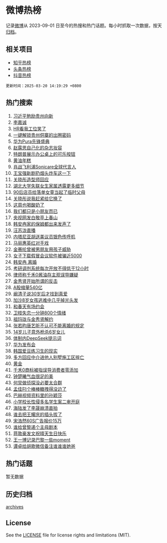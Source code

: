# 微博热榜

记录[微博](https://www.weibo.com)从 2023-09-01 日至今的热搜和热门话题。每小时抓取一次数据，按天[归档](archives)。

## 相关项目

- [知乎热榜](https://github.com/hotarchive/zhihu)
- [头条热榜](https://github.com/hotarchive/toutiao)
- [抖音热榜](https://github.com/hotarchive/douyin)


`更新时间：2025-03-20 14:19:29 +0800`

## 热门搜索

1. [习近平勉励贵州向新](https://m.weibo.cn/search?containerid=100103type%3D1%26t%3D10%26q%3D%23%E4%B9%A0%E8%BF%91%E5%B9%B3%E5%8B%89%E5%8A%B1%E8%B4%B5%E5%B7%9E%E5%90%91%E6%96%B0%23&stream_entry_id=51&isnewpage=1&extparam=seat%3D1%26q%3D%2523%25E4%25B9%25A0%25E8%25BF%2591%25E5%25B9%25B3%25E5%258B%2589%25E5%258A%25B1%25E8%25B4%25B5%25E5%25B7%259E%25E5%2590%2591%25E6%2596%25B0%2523%26cate%3D10103%26dgr%3D0%26pos%3D0%26filter_type%3Drealtimehot%26stream_entry_id%3D51%26c_type%3D51%26display_time%3D1742451567%26pre_seqid%3D17424515678699308664858)
1. [李嘉诚](https://m.weibo.cn/search?containerid=100103type%3D1%26t%3D10%26q%3D%E6%9D%8E%E5%98%89%E8%AF%9A&stream_entry_id=31&isnewpage=1&extparam=seat%3D1%26q%3D%25E6%259D%258E%25E5%2598%2589%25E8%25AF%259A%26dgr%3D0%26pos%3D0%26filter_type%3Drealtimehot%26flag%3D2%26c_type%3D31%26realpos%3D1%26cate%3D5001%26lcate%3D5001%26stream_entry_id%3D31%26band_rank%3D1%26display_time%3D1742451567%26pre_seqid%3D17424515678699308664858)
1. [HR看我工位笑了](https://m.weibo.cn/search?containerid=100103type%3D1%26t%3D10%26q%3DHR%E7%9C%8B%E6%88%91%E5%B7%A5%E4%BD%8D%E7%AC%91%E4%BA%86&stream_entry_id=31&isnewpage=1&extparam=seat%3D1%26q%3DHR%25E7%259C%258B%25E6%2588%2591%25E5%25B7%25A5%25E4%25BD%258D%25E7%25AC%2591%25E4%25BA%2586%26dgr%3D0%26pos%3D1%26filter_type%3Drealtimehot%26flag%3D1%26c_type%3D31%26realpos%3D2%26cate%3D5001%26lcate%3D5001%26stream_entry_id%3D31%26band_rank%3D2%26display_time%3D1742451567%26pre_seqid%3D17424515678699308664858)
1. [一键解锁贵州侗寨的出圈密码](https://m.weibo.cn/search?containerid=100103type%3D1%26t%3D10%26q%3D%23%E4%B8%80%E9%94%AE%E8%A7%A3%E9%94%81%E8%B4%B5%E5%B7%9E%E4%BE%97%E5%AF%A8%E7%9A%84%E5%87%BA%E5%9C%88%E5%AF%86%E7%A0%81%23&stream_entry_id=31&isnewpage=1&extparam=seat%3D1%26q%3D%2523%25E4%25B8%2580%25E9%2594%25AE%25E8%25A7%25A3%25E9%2594%2581%25E8%25B4%25B5%25E5%25B7%259E%25E4%25BE%2597%25E5%25AF%25A8%25E7%259A%2584%25E5%2587%25BA%25E5%259C%2588%25E5%25AF%2586%25E7%25A0%2581%2523%26dgr%3D0%26pos%3D2%26filter_type%3Drealtimehot%26flag%3D0%26c_type%3D31%26realpos%3D3%26cate%3D5001%26lcate%3D5001%26stream_entry_id%3D31%26band_rank%3D3%26display_time%3D1742451567%26pre_seqid%3D17424515678699308664858)
1. [华为Pura先锋盛典](https://m.weibo.cn/search?containerid=100103type%3D1%26t%3D10%26q%3D%23%E5%8D%8E%E4%B8%BAPura%E5%85%88%E9%94%8B%E7%9B%9B%E5%85%B8%23&stream_entry_id=31&isnewpage=1&extparam=seat%3D1%26topic_ad%3D1%26dgr%3D0%26is_ad_pos%3D1%26pos%3D3%26filter_type%3Drealtimehot%26c_type%3D31%26cate%3D5001%26q%3D%2523%25E5%258D%258E%25E4%25B8%25BAPura%25E5%2585%2588%25E9%2594%258B%25E7%259B%259B%25E5%2585%25B8%2523%26lcate%3D5001%26adid%3D279190%26stream_entry_id%3D31%26band_rank%3D4%26display_time%3D1742451567%26pre_seqid%3D17424515678699308664858)
1. [赵露思自己化的杂志妆容](https://m.weibo.cn/search?containerid=100103type%3D1%26t%3D10%26q%3D%23%E8%B5%B5%E9%9C%B2%E6%80%9D%E8%87%AA%E5%B7%B1%E5%8C%96%E7%9A%84%E6%9D%82%E5%BF%97%E5%A6%86%E5%AE%B9%23&stream_entry_id=31&isnewpage=1&extparam=seat%3D1%26q%3D%2523%25E8%25B5%25B5%25E9%259C%25B2%25E6%2580%259D%25E8%2587%25AA%25E5%25B7%25B1%25E5%258C%2596%25E7%259A%2584%25E6%259D%2582%25E5%25BF%2597%25E5%25A6%2586%25E5%25AE%25B9%2523%26dgr%3D0%26pos%3D4%26filter_type%3Drealtimehot%26flag%3D1%26c_type%3D31%26realpos%3D4%26cate%3D5001%26lcate%3D5001%26stream_entry_id%3D31%26band_rank%3D4%26display_time%3D1742451567%26pre_seqid%3D17424515678699308664858)
1. [特朗普展示办公桌上的可乐按钮](https://m.weibo.cn/search?containerid=100103type%3D1%26t%3D10%26q%3D%23%E7%89%B9%E6%9C%97%E6%99%AE%E5%B1%95%E7%A4%BA%E5%8A%9E%E5%85%AC%E6%A1%8C%E4%B8%8A%E7%9A%84%E5%8F%AF%E4%B9%90%E6%8C%89%E9%92%AE%23&stream_entry_id=31&isnewpage=1&extparam=seat%3D1%26q%3D%2523%25E7%2589%25B9%25E6%259C%2597%25E6%2599%25AE%25E5%25B1%2595%25E7%25A4%25BA%25E5%258A%259E%25E5%2585%25AC%25E6%25A1%258C%25E4%25B8%258A%25E7%259A%2584%25E5%258F%25AF%25E4%25B9%2590%25E6%258C%2589%25E9%2592%25AE%2523%26dgr%3D0%26pos%3D5%26filter_type%3Drealtimehot%26flag%3D1%26c_type%3D31%26realpos%3D5%26cate%3D5001%26lcate%3D5001%26stream_entry_id%3D31%26band_rank%3D5%26display_time%3D1742451567%26pre_seqid%3D17424515678699308664858)
1. [黄油年糕](https://m.weibo.cn/search?containerid=100103type%3D1%26t%3D10%26q%3D%E9%BB%84%E6%B2%B9%E5%B9%B4%E7%B3%95&stream_entry_id=31&isnewpage=1&extparam=seat%3D1%26q%3D%25E9%25BB%2584%25E6%25B2%25B9%25E5%25B9%25B4%25E7%25B3%2595%26dgr%3D0%26pos%3D6%26filter_type%3Drealtimehot%26flag%3D1%26c_type%3D31%26realpos%3D6%26cate%3D5001%26lcate%3D5001%26stream_entry_id%3D31%26band_rank%3D6%26display_time%3D1742451567%26pre_seqid%3D17424515678699308664858)
1. [肖战飞利浦Sonicare全球代言人](https://m.weibo.cn/search?containerid=100103type%3D1%26t%3D10%26q%3D%23%E8%82%96%E6%88%98%E9%A3%9E%E5%88%A9%E6%B5%A6Sonicare%E5%85%A8%E7%90%83%E4%BB%A3%E8%A8%80%E4%BA%BA%23&stream_entry_id=31&isnewpage=1&extparam=seat%3D1%26topic_ad%3D1%26dgr%3D0%26is_ad_pos%3D1%26pos%3D7%26filter_type%3Drealtimehot%26c_type%3D31%26cate%3D5001%26q%3D%2523%25E8%2582%2596%25E6%2588%2598%25E9%25A3%259E%25E5%2588%25A9%25E6%25B5%25A6Sonicare%25E5%2585%25A8%25E7%2590%2583%25E4%25BB%25A3%25E8%25A8%2580%25E4%25BA%25BA%2523%26lcate%3D5001%26adid%3D279477%26stream_entry_id%3D31%26band_rank%3D7%26display_time%3D1742451567%26pre_seqid%3D17424515678699308664858)
1. [王宝强新剧扔烟头炸车这一下](https://m.weibo.cn/search?containerid=100103type%3D1%26t%3D10%26q%3D%E7%8E%8B%E5%AE%9D%E5%BC%BA%E6%96%B0%E5%89%A7%E6%89%94%E7%83%9F%E5%A4%B4%E7%82%B8%E8%BD%A6%E8%BF%99%E4%B8%80%E4%B8%8B&stream_entry_id=31&isnewpage=1&extparam=seat%3D1%26q%3D%25E7%258E%258B%25E5%25AE%259D%25E5%25BC%25BA%25E6%2596%25B0%25E5%2589%25A7%25E6%2589%2594%25E7%2583%259F%25E5%25A4%25B4%25E7%2582%25B8%25E8%25BD%25A6%25E8%25BF%2599%25E4%25B8%2580%25E4%25B8%258B%26dgr%3D0%26pos%3D8%26filter_type%3Drealtimehot%26flag%3D2%26c_type%3D31%26realpos%3D7%26cate%3D5001%26lcate%3D5001%26stream_entry_id%3D31%26band_rank%3D7%26display_time%3D1742451567%26pre_seqid%3D17424515678699308664858)
1. [关晓彤造型师回应](https://m.weibo.cn/search?containerid=100103type%3D1%26t%3D10%26q%3D%23%E5%85%B3%E6%99%93%E5%BD%A4%E9%80%A0%E5%9E%8B%E5%B8%88%E5%9B%9E%E5%BA%94%23&stream_entry_id=31&isnewpage=1&extparam=seat%3D1%26q%3D%2523%25E5%2585%25B3%25E6%2599%2593%25E5%25BD%25A4%25E9%2580%25A0%25E5%259E%258B%25E5%25B8%2588%25E5%259B%259E%25E5%25BA%2594%2523%26dgr%3D0%26pos%3D9%26filter_type%3Drealtimehot%26flag%3D2%26c_type%3D31%26realpos%3D8%26cate%3D5001%26lcate%3D5001%26stream_entry_id%3D31%26band_rank%3D8%26display_time%3D1742451567%26pre_seqid%3D17424515678699308664858)
1. [湖北大学失联女生家属透露更多细节](https://m.weibo.cn/search?containerid=100103type%3D1%26t%3D10%26q%3D%23%E6%B9%96%E5%8C%97%E5%A4%A7%E5%AD%A6%E5%A4%B1%E8%81%94%E5%A5%B3%E7%94%9F%E5%AE%B6%E5%B1%9E%E9%80%8F%E9%9C%B2%E6%9B%B4%E5%A4%9A%E7%BB%86%E8%8A%82%23&stream_entry_id=31&isnewpage=1&extparam=seat%3D1%26q%3D%2523%25E6%25B9%2596%25E5%258C%2597%25E5%25A4%25A7%25E5%25AD%25A6%25E5%25A4%25B1%25E8%2581%2594%25E5%25A5%25B3%25E7%2594%259F%25E5%25AE%25B6%25E5%25B1%259E%25E9%2580%258F%25E9%259C%25B2%25E6%259B%25B4%25E5%25A4%259A%25E7%25BB%2586%25E8%258A%2582%2523%26dgr%3D0%26pos%3D10%26filter_type%3Drealtimehot%26flag%3D1%26c_type%3D31%26realpos%3D9%26cate%3D5001%26lcate%3D5001%26stream_entry_id%3D31%26band_rank%3D9%26display_time%3D1742451567%26pre_seqid%3D17424515678699308664858)
1. [90后店员给落单女童当起了临时父母](https://m.weibo.cn/search?containerid=100103type%3D1%26t%3D10%26q%3D%2390%E5%90%8E%E5%BA%97%E5%91%98%E7%BB%99%E8%90%BD%E5%8D%95%E5%A5%B3%E7%AB%A5%E5%BD%93%E8%B5%B7%E4%BA%86%E4%B8%B4%E6%97%B6%E7%88%B6%E6%AF%8D%23&stream_entry_id=31&isnewpage=1&extparam=seat%3D1%26q%3D%252390%25E5%2590%258E%25E5%25BA%2597%25E5%2591%2598%25E7%25BB%2599%25E8%2590%25BD%25E5%258D%2595%25E5%25A5%25B3%25E7%25AB%25A5%25E5%25BD%2593%25E8%25B5%25B7%25E4%25BA%2586%25E4%25B8%25B4%25E6%2597%25B6%25E7%2588%25B6%25E6%25AF%258D%2523%26dgr%3D0%26pos%3D11%26filter_type%3Drealtimehot%26flag%3D1%26c_type%3D31%26realpos%3D10%26cate%3D5001%26lcate%3D5001%26stream_entry_id%3D31%26band_rank%3D10%26display_time%3D1742451567%26pre_seqid%3D17424515678699308664858)
1. [关晓彤说我赶紧给它换了](https://m.weibo.cn/search?containerid=100103type%3D1%26t%3D10%26q%3D%23%E5%85%B3%E6%99%93%E5%BD%A4%E8%AF%B4%E6%88%91%E8%B5%B6%E7%B4%A7%E7%BB%99%E5%AE%83%E6%8D%A2%E4%BA%86%23&stream_entry_id=31&isnewpage=1&extparam=seat%3D1%26q%3D%2523%25E5%2585%25B3%25E6%2599%2593%25E5%25BD%25A4%25E8%25AF%25B4%25E6%2588%2591%25E8%25B5%25B6%25E7%25B4%25A7%25E7%25BB%2599%25E5%25AE%2583%25E6%258D%25A2%25E4%25BA%2586%2523%26dgr%3D0%26pos%3D12%26filter_type%3Drealtimehot%26flag%3D0%26c_type%3D31%26realpos%3D11%26cate%3D5001%26lcate%3D5001%26stream_entry_id%3D31%26band_rank%3D11%26display_time%3D1742451567%26pre_seqid%3D17424515678699308664858)
1. [这周也喝酸奶了](https://m.weibo.cn/search?containerid=100103type%3D1%26t%3D10%26q%3D%23%E8%BF%99%E5%91%A8%E4%B9%9F%E5%96%9D%E9%85%B8%E5%A5%B6%E4%BA%86%23&stream_entry_id=31&isnewpage=1&extparam=seat%3D1%26q%3D%2523%25E8%25BF%2599%25E5%2591%25A8%25E4%25B9%259F%25E5%2596%259D%25E9%2585%25B8%25E5%25A5%25B6%25E4%25BA%2586%2523%26dgr%3D0%26pos%3D13%26filter_type%3Drealtimehot%26flag%3D1%26c_type%3D31%26realpos%3D12%26cate%3D5001%26lcate%3D5001%26adid%3D279698%26stream_entry_id%3D31%26band_rank%3D12%26display_time%3D1742451567%26pre_seqid%3D17424515678699308664858)
1. [我们都只是小朋友而已](https://m.weibo.cn/search?containerid=100103type%3D1%26t%3D10%26q%3D%23%E6%88%91%E4%BB%AC%E9%83%BD%E5%8F%AA%E6%98%AF%E5%B0%8F%E6%9C%8B%E5%8F%8B%E8%80%8C%E5%B7%B2%23&stream_entry_id=31&isnewpage=1&extparam=seat%3D1%26q%3D%2523%25E6%2588%2591%25E4%25BB%25AC%25E9%2583%25BD%25E5%258F%25AA%25E6%2598%25AF%25E5%25B0%258F%25E6%259C%258B%25E5%258F%258B%25E8%2580%258C%25E5%25B7%25B2%2523%26dgr%3D0%26pos%3D14%26filter_type%3Drealtimehot%26flag%3D1%26c_type%3D31%26realpos%3D13%26cate%3D5001%26lcate%3D5001%26adid%3D279389%26stream_entry_id%3D31%26band_rank%3D13%26display_time%3D1742451567%26pre_seqid%3D17424515678699308664858)
1. [央视网发白敬亭上春山](https://m.weibo.cn/search?containerid=100103type%3D1%26t%3D10%26q%3D%23%E5%A4%AE%E8%A7%86%E7%BD%91%E5%8F%91%E7%99%BD%E6%95%AC%E4%BA%AD%E4%B8%8A%E6%98%A5%E5%B1%B1%23&stream_entry_id=31&isnewpage=1&extparam=seat%3D1%26q%3D%2523%25E5%25A4%25AE%25E8%25A7%2586%25E7%25BD%2591%25E5%258F%2591%25E7%2599%25BD%25E6%2595%25AC%25E4%25BA%25AD%25E4%25B8%258A%25E6%2598%25A5%25E5%25B1%25B1%2523%26dgr%3D0%26pos%3D15%26filter_type%3Drealtimehot%26flag%3D1%26c_type%3D31%26realpos%3D14%26cate%3D5001%26lcate%3D5001%26stream_entry_id%3D31%26band_rank%3D14%26display_time%3D1742451567%26pre_seqid%3D17424515678699308664858)
1. [韩安冉家的保姆都出来发声了](https://m.weibo.cn/search?containerid=100103type%3D1%26t%3D10%26q%3D%23%E9%9F%A9%E5%AE%89%E5%86%89%E5%AE%B6%E7%9A%84%E4%BF%9D%E5%A7%86%E9%83%BD%E5%87%BA%E6%9D%A5%E5%8F%91%E5%A3%B0%E4%BA%86%23&stream_entry_id=31&isnewpage=1&extparam=seat%3D1%26q%3D%2523%25E9%259F%25A9%25E5%25AE%2589%25E5%2586%2589%25E5%25AE%25B6%25E7%259A%2584%25E4%25BF%259D%25E5%25A7%2586%25E9%2583%25BD%25E5%2587%25BA%25E6%259D%25A5%25E5%258F%2591%25E5%25A3%25B0%25E4%25BA%2586%2523%26dgr%3D0%26pos%3D16%26filter_type%3Drealtimehot%26flag%3D2%26c_type%3D31%26realpos%3D15%26cate%3D5001%26lcate%3D5001%26stream_entry_id%3D31%26band_rank%3D15%26display_time%3D1742451567%26pre_seqid%3D17424515678699308664858)
1. [汪苏泷直播](https://m.weibo.cn/search?containerid=100103type%3D1%26t%3D10%26q%3D%E6%B1%AA%E8%8B%8F%E6%B3%B7%E7%9B%B4%E6%92%AD&stream_entry_id=31&isnewpage=1&extparam=seat%3D1%26q%3D%25E6%25B1%25AA%25E8%258B%258F%25E6%25B3%25B7%25E7%259B%25B4%25E6%2592%25AD%26dgr%3D0%26pos%3D17%26filter_type%3Drealtimehot%26flag%3D1%26c_type%3D31%26realpos%3D16%26cate%3D5001%26lcate%3D5001%26stream_entry_id%3D31%26band_rank%3D16%26display_time%3D1742451567%26pre_seqid%3D17424515678699308664858)
1. [内塔尼亚胡送美议员银色传呼机](https://m.weibo.cn/search?containerid=100103type%3D1%26t%3D10%26q%3D%23%E5%86%85%E5%A1%94%E5%B0%BC%E4%BA%9A%E8%83%A1%E9%80%81%E7%BE%8E%E8%AE%AE%E5%91%98%E9%93%B6%E8%89%B2%E4%BC%A0%E5%91%BC%E6%9C%BA%23&stream_entry_id=31&isnewpage=1&extparam=seat%3D1%26q%3D%2523%25E5%2586%2585%25E5%25A1%2594%25E5%25B0%25BC%25E4%25BA%259A%25E8%2583%25A1%25E9%2580%2581%25E7%25BE%258E%25E8%25AE%25AE%25E5%2591%2598%25E9%2593%25B6%25E8%2589%25B2%25E4%25BC%25A0%25E5%2591%25BC%25E6%259C%25BA%2523%26dgr%3D0%26pos%3D18%26filter_type%3Drealtimehot%26flag%3D1%26c_type%3D31%26realpos%3D17%26cate%3D5001%26lcate%3D5001%26stream_entry_id%3D31%26band_rank%3D17%26display_time%3D1742451567%26pre_seqid%3D17424515678699308664858)
1. [马丽惠英红对手戏](https://m.weibo.cn/search?containerid=100103type%3D1%26t%3D10%26q%3D%23%E9%A9%AC%E4%B8%BD%E6%83%A0%E8%8B%B1%E7%BA%A2%E5%AF%B9%E6%89%8B%E6%88%8F%23&stream_entry_id=31&isnewpage=1&extparam=seat%3D1%26q%3D%2523%25E9%25A9%25AC%25E4%25B8%25BD%25E6%2583%25A0%25E8%258B%25B1%25E7%25BA%25A2%25E5%25AF%25B9%25E6%2589%258B%25E6%2588%258F%2523%26dgr%3D0%26pos%3D19%26filter_type%3Drealtimehot%26flag%3D1%26c_type%3D31%26realpos%3D18%26cate%3D5001%26lcate%3D5001%26stream_entry_id%3D31%26band_rank%3D18%26display_time%3D1742451567%26pre_seqid%3D17424515678699308664858)
1. [金赛纶曾被男朋友用孩子威胁](https://m.weibo.cn/search?containerid=100103type%3D1%26t%3D10%26q%3D%23%E9%87%91%E8%B5%9B%E7%BA%B6%E6%9B%BE%E8%A2%AB%E7%94%B7%E6%9C%8B%E5%8F%8B%E7%94%A8%E5%AD%A9%E5%AD%90%E5%A8%81%E8%83%81%23&stream_entry_id=31&isnewpage=1&extparam=seat%3D1%26q%3D%2523%25E9%2587%2591%25E8%25B5%259B%25E7%25BA%25B6%25E6%259B%25BE%25E8%25A2%25AB%25E7%2594%25B7%25E6%259C%258B%25E5%258F%258B%25E7%2594%25A8%25E5%25AD%25A9%25E5%25AD%2590%25E5%25A8%2581%25E8%2583%2581%2523%26dgr%3D0%26pos%3D20%26filter_type%3Drealtimehot%26flag%3D2%26c_type%3D31%26realpos%3D19%26cate%3D5001%26lcate%3D5001%26stream_entry_id%3D31%26band_rank%3D19%26display_time%3D1742451567%26pre_seqid%3D17424515678699308664858)
1. [女子下载假冒会议软件被骗近5000](https://m.weibo.cn/search?containerid=100103type%3D1%26t%3D10%26q%3D%23%E5%A5%B3%E5%AD%90%E4%B8%8B%E8%BD%BD%E5%81%87%E5%86%92%E4%BC%9A%E8%AE%AE%E8%BD%AF%E4%BB%B6%E8%A2%AB%E9%AA%97%E8%BF%915000%23&stream_entry_id=31&isnewpage=1&extparam=seat%3D1%26q%3D%2523%25E5%25A5%25B3%25E5%25AD%2590%25E4%25B8%258B%25E8%25BD%25BD%25E5%2581%2587%25E5%2586%2592%25E4%25BC%259A%25E8%25AE%25AE%25E8%25BD%25AF%25E4%25BB%25B6%25E8%25A2%25AB%25E9%25AA%2597%25E8%25BF%25915000%2523%26dgr%3D0%26pos%3D21%26filter_type%3Drealtimehot%26flag%3D1%26c_type%3D31%26realpos%3D20%26cate%3D5001%26lcate%3D5001%26stream_entry_id%3D31%26band_rank%3D20%26display_time%3D1742451567%26pre_seqid%3D17424515678699308664858)
1. [韩安冉 离婚](https://m.weibo.cn/search?containerid=100103type%3D1%26t%3D10%26q%3D%E9%9F%A9%E5%AE%89%E5%86%89+%E7%A6%BB%E5%A9%9A&stream_entry_id=31&isnewpage=1&extparam=seat%3D1%26q%3D%25E9%259F%25A9%25E5%25AE%2589%25E5%2586%2589%2520%25E7%25A6%25BB%25E5%25A9%259A%26dgr%3D0%26pos%3D22%26filter_type%3Drealtimehot%26flag%3D0%26c_type%3D31%26realpos%3D21%26cate%3D5001%26lcate%3D5001%26stream_entry_id%3D31%26band_rank%3D21%26display_time%3D1742451567%26pre_seqid%3D17424515678699308664858)
1. [考研调剂系统每次开放不得低于12小时](https://m.weibo.cn/search?containerid=100103type%3D1%26t%3D10%26q%3D%23%E8%80%83%E7%A0%94%E8%B0%83%E5%89%82%E7%B3%BB%E7%BB%9F%E6%AF%8F%E6%AC%A1%E5%BC%80%E6%94%BE%E4%B8%8D%E5%BE%97%E4%BD%8E%E4%BA%8E12%E5%B0%8F%E6%97%B6%23&stream_entry_id=31&isnewpage=1&extparam=seat%3D1%26q%3D%2523%25E8%2580%2583%25E7%25A0%2594%25E8%25B0%2583%25E5%2589%2582%25E7%25B3%25BB%25E7%25BB%259F%25E6%25AF%258F%25E6%25AC%25A1%25E5%25BC%2580%25E6%2594%25BE%25E4%25B8%258D%25E5%25BE%2597%25E4%25BD%258E%25E4%25BA%258E12%25E5%25B0%258F%25E6%2597%25B6%2523%26dgr%3D0%26pos%3D23%26filter_type%3Drealtimehot%26flag%3D1%26c_type%3D31%26realpos%3D22%26cate%3D5001%26lcate%3D5001%26stream_entry_id%3D31%26band_rank%3D22%26display_time%3D1742451567%26pre_seqid%3D17424515678699308664858)
1. [律师称千禾0酱油存主观误导嫌疑](https://m.weibo.cn/search?containerid=100103type%3D1%26t%3D10%26q%3D%23%E5%BE%8B%E5%B8%88%E7%A7%B0%E5%8D%83%E7%A6%BE0%E9%85%B1%E6%B2%B9%E5%AD%98%E4%B8%BB%E8%A7%82%E8%AF%AF%E5%AF%BC%E5%AB%8C%E7%96%91%23&stream_entry_id=31&isnewpage=1&extparam=seat%3D1%26q%3D%2523%25E5%25BE%258B%25E5%25B8%2588%25E7%25A7%25B0%25E5%258D%2583%25E7%25A6%25BE0%25E9%2585%25B1%25E6%25B2%25B9%25E5%25AD%2598%25E4%25B8%25BB%25E8%25A7%2582%25E8%25AF%25AF%25E5%25AF%25BC%25E5%25AB%258C%25E7%2596%2591%2523%26dgr%3D0%26pos%3D24%26filter_type%3Drealtimehot%26flag%3D0%26c_type%3D31%26realpos%3D23%26cate%3D5001%26lcate%3D5001%26stream_entry_id%3D31%26band_rank%3D23%26display_time%3D1742451567%26pre_seqid%3D17424515678699308664858)
1. [金秀贤开始所谓的反击](https://m.weibo.cn/search?containerid=100103type%3D1%26t%3D10%26q%3D%23%E9%87%91%E7%A7%80%E8%B4%A4%E5%BC%80%E5%A7%8B%E6%89%80%E8%B0%93%E7%9A%84%E5%8F%8D%E5%87%BB%23&stream_entry_id=31&isnewpage=1&extparam=seat%3D1%26q%3D%2523%25E9%2587%2591%25E7%25A7%2580%25E8%25B4%25A4%25E5%25BC%2580%25E5%25A7%258B%25E6%2589%2580%25E8%25B0%2593%25E7%259A%2584%25E5%258F%258D%25E5%2587%25BB%2523%26dgr%3D0%26pos%3D25%26filter_type%3Drealtimehot%26flag%3D1%26c_type%3D31%26realpos%3D24%26cate%3D5001%26lcate%3D5001%26stream_entry_id%3D31%26band_rank%3D24%26display_time%3D1742451567%26pre_seqid%3D17424515678699308664858)
1. [A股缩量540亿](https://m.weibo.cn/search?containerid=100103type%3D1%26t%3D10%26q%3D%23A%E8%82%A1%E7%BC%A9%E9%87%8F540%E4%BA%BF%23&stream_entry_id=31&isnewpage=1&extparam=seat%3D1%26q%3D%2523A%25E8%2582%25A1%25E7%25BC%25A9%25E9%2587%258F540%25E4%25BA%25BF%2523%26dgr%3D0%26pos%3D26%26filter_type%3Drealtimehot%26flag%3D1%26c_type%3D31%26realpos%3D25%26cate%3D5001%26lcate%3D5001%26stream_entry_id%3D31%26band_rank%3D25%26display_time%3D1742451567%26pre_seqid%3D17424515678699308664858)
1. [阚清子说30岁后才找到真爱](https://m.weibo.cn/search?containerid=100103type%3D1%26t%3D10%26q%3D%23%E9%98%9A%E6%B8%85%E5%AD%90%E8%AF%B430%E5%B2%81%E5%90%8E%E6%89%8D%E6%89%BE%E5%88%B0%E7%9C%9F%E7%88%B1%23&stream_entry_id=31&isnewpage=1&extparam=seat%3D1%26q%3D%2523%25E9%2598%259A%25E6%25B8%2585%25E5%25AD%2590%25E8%25AF%25B430%25E5%25B2%2581%25E5%2590%258E%25E6%2589%258D%25E6%2589%25BE%25E5%2588%25B0%25E7%259C%259F%25E7%2588%25B1%2523%26dgr%3D0%26pos%3D27%26filter_type%3Drealtimehot%26flag%3D0%26c_type%3D31%26realpos%3D26%26cate%3D5001%26lcate%3D5001%26stream_entry_id%3D31%26band_rank%3D26%26display_time%3D1742451567%26pre_seqid%3D17424515678699308664858)
1. [加沙8岁女孩逃难中几乎掉光头发](https://m.weibo.cn/search?containerid=100103type%3D1%26t%3D10%26q%3D%23%E5%8A%A0%E6%B2%998%E5%B2%81%E5%A5%B3%E5%AD%A9%E9%80%83%E9%9A%BE%E4%B8%AD%E5%87%A0%E4%B9%8E%E6%8E%89%E5%85%89%E5%A4%B4%E5%8F%91%23&stream_entry_id=31&isnewpage=1&extparam=seat%3D1%26q%3D%2523%25E5%258A%25A0%25E6%25B2%25998%25E5%25B2%2581%25E5%25A5%25B3%25E5%25AD%25A9%25E9%2580%2583%25E9%259A%25BE%25E4%25B8%25AD%25E5%2587%25A0%25E4%25B9%258E%25E6%258E%2589%25E5%2585%2589%25E5%25A4%25B4%25E5%258F%2591%2523%26dgr%3D0%26pos%3D28%26filter_type%3Drealtimehot%26flag%3D0%26c_type%3D31%26realpos%3D27%26cate%3D5001%26lcate%3D5001%26stream_entry_id%3D31%26band_rank%3D27%26display_time%3D1742451567%26pre_seqid%3D17424515678699308664858)
1. [和春天有场约会](https://m.weibo.cn/search?containerid=100103type%3D1%26t%3D10%26q%3D%23%E5%92%8C%E6%98%A5%E5%A4%A9%E6%9C%89%E5%9C%BA%E7%BA%A6%E4%BC%9A%23&stream_entry_id=31&isnewpage=1&extparam=seat%3D1%26q%3D%2523%25E5%2592%258C%25E6%2598%25A5%25E5%25A4%25A9%25E6%259C%2589%25E5%259C%25BA%25E7%25BA%25A6%25E4%25BC%259A%2523%26dgr%3D0%26pos%3D29%26filter_type%3Drealtimehot%26flag%3D1%26c_type%3D31%26realpos%3D28%26cate%3D5001%26lcate%3D5001%26adid%3D279670%26stream_entry_id%3D31%26band_rank%3D28%26display_time%3D1742451567%26pre_seqid%3D17424515678699308664858)
1. [卫枝失恋一分钟800个情绪](https://m.weibo.cn/search?containerid=100103type%3D1%26t%3D10%26q%3D%E5%8D%AB%E6%9E%9D%E5%A4%B1%E6%81%8B%E4%B8%80%E5%88%86%E9%92%9F800%E4%B8%AA%E6%83%85%E7%BB%AA&stream_entry_id=31&isnewpage=1&extparam=seat%3D1%26q%3D%25E5%258D%25AB%25E6%259E%259D%25E5%25A4%25B1%25E6%2581%258B%25E4%25B8%2580%25E5%2588%2586%25E9%2592%259F800%25E4%25B8%25AA%25E6%2583%2585%25E7%25BB%25AA%26dgr%3D0%26pos%3D30%26filter_type%3Drealtimehot%26flag%3D1%26c_type%3D31%26realpos%3D29%26cate%3D5001%26lcate%3D5001%26stream_entry_id%3D31%26band_rank%3D29%26display_time%3D1742451567%26pre_seqid%3D17424515678699308664858)
1. [祖玛珑与金秀贤解约](https://m.weibo.cn/search?containerid=100103type%3D1%26t%3D10%26q%3D%23%E7%A5%96%E7%8E%9B%E7%8F%91%E4%B8%8E%E9%87%91%E7%A7%80%E8%B4%A4%E8%A7%A3%E7%BA%A6%23&stream_entry_id=31&isnewpage=1&extparam=seat%3D1%26q%3D%2523%25E7%25A5%2596%25E7%258E%259B%25E7%258F%2591%25E4%25B8%258E%25E9%2587%2591%25E7%25A7%2580%25E8%25B4%25A4%25E8%25A7%25A3%25E7%25BA%25A6%2523%26dgr%3D0%26pos%3D31%26filter_type%3Drealtimehot%26flag%3D0%26c_type%3D31%26realpos%3D30%26cate%3D5001%26lcate%3D5001%26stream_entry_id%3D31%26band_rank%3D30%26display_time%3D1742451567%26pre_seqid%3D17424515678699308664858)
1. [张若昀唐艺昕不认可不能离婚的规定](https://m.weibo.cn/search?containerid=100103type%3D1%26t%3D10%26q%3D%23%E5%BC%A0%E8%8B%A5%E6%98%80%E5%94%90%E8%89%BA%E6%98%95%E4%B8%8D%E8%AE%A4%E5%8F%AF%E4%B8%8D%E8%83%BD%E7%A6%BB%E5%A9%9A%E7%9A%84%E8%A7%84%E5%AE%9A%23&stream_entry_id=31&isnewpage=1&extparam=seat%3D1%26q%3D%2523%25E5%25BC%25A0%25E8%258B%25A5%25E6%2598%2580%25E5%2594%2590%25E8%2589%25BA%25E6%2598%2595%25E4%25B8%258D%25E8%25AE%25A4%25E5%258F%25AF%25E4%25B8%258D%25E8%2583%25BD%25E7%25A6%25BB%25E5%25A9%259A%25E7%259A%2584%25E8%25A7%2584%25E5%25AE%259A%2523%26dgr%3D0%26pos%3D32%26filter_type%3Drealtimehot%26flag%3D0%26c_type%3D31%26realpos%3D31%26cate%3D5001%26lcate%3D5001%26stream_entry_id%3D31%26band_rank%3D31%26display_time%3D1742451567%26pre_seqid%3D17424515678699308664858)
1. [14岁儿子意外枪杀6岁女儿](https://m.weibo.cn/search?containerid=100103type%3D1%26t%3D10%26q%3D%2314%E5%B2%81%E5%84%BF%E5%AD%90%E6%84%8F%E5%A4%96%E6%9E%AA%E6%9D%806%E5%B2%81%E5%A5%B3%E5%84%BF%23&stream_entry_id=31&isnewpage=1&extparam=seat%3D1%26q%3D%252314%25E5%25B2%2581%25E5%2584%25BF%25E5%25AD%2590%25E6%2584%258F%25E5%25A4%2596%25E6%259E%25AA%25E6%259D%25806%25E5%25B2%2581%25E5%25A5%25B3%25E5%2584%25BF%2523%26dgr%3D0%26pos%3D33%26filter_type%3Drealtimehot%26flag%3D0%26c_type%3D31%26realpos%3D32%26cate%3D5001%26lcate%3D5001%26stream_entry_id%3D31%26band_rank%3D32%26display_time%3D1742451567%26pre_seqid%3D17424515678699308664858)
1. [体制内DeepSeek提示词](https://m.weibo.cn/search?containerid=100103type%3D1%26t%3D10%26q%3D%E4%BD%93%E5%88%B6%E5%86%85DeepSeek%E6%8F%90%E7%A4%BA%E8%AF%8D&stream_entry_id=31&isnewpage=1&extparam=seat%3D1%26q%3D%25E4%25BD%2593%25E5%2588%25B6%25E5%2586%2585DeepSeek%25E6%258F%2590%25E7%25A4%25BA%25E8%25AF%258D%26dgr%3D0%26pos%3D34%26filter_type%3Drealtimehot%26flag%3D1%26c_type%3D31%26realpos%3D33%26cate%3D5001%26lcate%3D5001%26stream_entry_id%3D31%26band_rank%3D33%26display_time%3D1742451567%26pre_seqid%3D17424515678699308664858)
1. [华为发布会](https://m.weibo.cn/search?containerid=100103type%3D1%26t%3D10%26q%3D%23%E5%8D%8E%E4%B8%BA%E5%8F%91%E5%B8%83%E4%BC%9A%23&stream_entry_id=31&isnewpage=1&extparam=seat%3D1%26q%3D%2523%25E5%258D%258E%25E4%25B8%25BA%25E5%258F%2591%25E5%25B8%2583%25E4%25BC%259A%2523%26dgr%3D0%26pos%3D35%26filter_type%3Drealtimehot%26flag%3D1%26c_type%3D31%26realpos%3D34%26cate%3D5001%26lcate%3D5001%26stream_entry_id%3D31%26band_rank%3D34%26display_time%3D1742451567%26pre_seqid%3D17424515678699308664858)
1. [韩国爱豆练习生的现实](https://m.weibo.cn/search?containerid=100103type%3D1%26t%3D10%26q%3D%E9%9F%A9%E5%9B%BD%E7%88%B1%E8%B1%86%E7%BB%83%E4%B9%A0%E7%94%9F%E7%9A%84%E7%8E%B0%E5%AE%9E&stream_entry_id=31&isnewpage=1&extparam=seat%3D1%26q%3D%25E9%259F%25A9%25E5%259B%25BD%25E7%2588%25B1%25E8%25B1%2586%25E7%25BB%2583%25E4%25B9%25A0%25E7%2594%259F%25E7%259A%2584%25E7%258E%25B0%25E5%25AE%259E%26dgr%3D0%26pos%3D36%26filter_type%3Drealtimehot%26flag%3D1%26c_type%3D31%26realpos%3D35%26cate%3D5001%26lcate%3D5001%26stream_entry_id%3D31%26band_rank%3D35%26display_time%3D1742451567%26pre_seqid%3D17424515678699308664858)
1. [多方回应中介进他人别墅施工区摔亡](https://m.weibo.cn/search?containerid=100103type%3D1%26t%3D10%26q%3D%23%E5%A4%9A%E6%96%B9%E5%9B%9E%E5%BA%94%E4%B8%AD%E4%BB%8B%E8%BF%9B%E4%BB%96%E4%BA%BA%E5%88%AB%E5%A2%85%E6%96%BD%E5%B7%A5%E5%8C%BA%E6%91%94%E4%BA%A1%23&stream_entry_id=31&isnewpage=1&extparam=seat%3D1%26q%3D%2523%25E5%25A4%259A%25E6%2596%25B9%25E5%259B%259E%25E5%25BA%2594%25E4%25B8%25AD%25E4%25BB%258B%25E8%25BF%259B%25E4%25BB%2596%25E4%25BA%25BA%25E5%2588%25AB%25E5%25A2%2585%25E6%2596%25BD%25E5%25B7%25A5%25E5%258C%25BA%25E6%2591%2594%25E4%25BA%25A1%2523%26dgr%3D0%26pos%3D37%26filter_type%3Drealtimehot%26flag%3D1%26c_type%3D31%26realpos%3D36%26cate%3D5001%26lcate%3D5001%26stream_entry_id%3D31%26band_rank%3D36%26display_time%3D1742451567%26pre_seqid%3D17424515678699308664858)
1. [黄金](https://m.weibo.cn/search?containerid=100103type%3D1%26t%3D10%26q%3D%E9%BB%84%E9%87%91&stream_entry_id=31&isnewpage=1&extparam=seat%3D1%26q%3D%25E9%25BB%2584%25E9%2587%2591%26dgr%3D0%26pos%3D38%26filter_type%3Drealtimehot%26flag%3D0%26c_type%3D31%26realpos%3D37%26cate%3D5001%26lcate%3D5001%26stream_entry_id%3D31%26band_rank%3D37%26display_time%3D1742451567%26pre_seqid%3D17424515678699308664858)
1. [千禾0商标被指误导消费者零添加](https://m.weibo.cn/search?containerid=100103type%3D1%26t%3D10%26q%3D%23%E5%8D%83%E7%A6%BE0%E5%95%86%E6%A0%87%E8%A2%AB%E6%8C%87%E8%AF%AF%E5%AF%BC%E6%B6%88%E8%B4%B9%E8%80%85%E9%9B%B6%E6%B7%BB%E5%8A%A0%23&stream_entry_id=31&isnewpage=1&extparam=seat%3D1%26q%3D%2523%25E5%258D%2583%25E7%25A6%25BE0%25E5%2595%2586%25E6%25A0%2587%25E8%25A2%25AB%25E6%258C%2587%25E8%25AF%25AF%25E5%25AF%25BC%25E6%25B6%2588%25E8%25B4%25B9%25E8%2580%2585%25E9%259B%25B6%25E6%25B7%25BB%25E5%258A%25A0%2523%26dgr%3D0%26pos%3D39%26filter_type%3Drealtimehot%26flag%3D0%26c_type%3D31%26realpos%3D38%26cate%3D5001%26lcate%3D5001%26stream_entry_id%3D31%26band_rank%3D38%26display_time%3D1742451567%26pre_seqid%3D17424515678699308664858)
1. [钟楚曦气血很足的美](https://m.weibo.cn/search?containerid=100103type%3D1%26t%3D10%26q%3D%E9%92%9F%E6%A5%9A%E6%9B%A6%E6%B0%94%E8%A1%80%E5%BE%88%E8%B6%B3%E7%9A%84%E7%BE%8E&stream_entry_id=31&isnewpage=1&extparam=seat%3D1%26q%3D%25E9%2592%259F%25E6%25A5%259A%25E6%259B%25A6%25E6%25B0%2594%25E8%25A1%2580%25E5%25BE%2588%25E8%25B6%25B3%25E7%259A%2584%25E7%25BE%258E%26dgr%3D0%26pos%3D40%26filter_type%3Drealtimehot%26flag%3D1%26c_type%3D31%26realpos%3D39%26cate%3D5001%26lcate%3D5001%26stream_entry_id%3D31%26band_rank%3D39%26display_time%3D1742451567%26pre_seqid%3D17424515678699308664858)
1. [何炅做侦探没必要太合群](https://m.weibo.cn/search?containerid=100103type%3D1%26t%3D10%26q%3D%E4%BD%95%E7%82%85%E5%81%9A%E4%BE%A6%E6%8E%A2%E6%B2%A1%E5%BF%85%E8%A6%81%E5%A4%AA%E5%90%88%E7%BE%A4&stream_entry_id=31&isnewpage=1&extparam=seat%3D1%26q%3D%25E4%25BD%2595%25E7%2582%2585%25E5%2581%259A%25E4%25BE%25A6%25E6%258E%25A2%25E6%25B2%25A1%25E5%25BF%2585%25E8%25A6%2581%25E5%25A4%25AA%25E5%2590%2588%25E7%25BE%25A4%26dgr%3D0%26pos%3D41%26filter_type%3Drealtimehot%26flag%3D1%26c_type%3D31%26realpos%3D40%26cate%3D5001%26lcate%3D5001%26stream_entry_id%3D31%26band_rank%3D40%26display_time%3D1742451567%26pre_seqid%3D17424515678699308664858)
1. [孟佳叼个棒棒糖拽得没边了](https://m.weibo.cn/search?containerid=100103type%3D1%26t%3D10%26q%3D%E5%AD%9F%E4%BD%B3%E5%8F%BC%E4%B8%AA%E6%A3%92%E6%A3%92%E7%B3%96%E6%8B%BD%E5%BE%97%E6%B2%A1%E8%BE%B9%E4%BA%86&stream_entry_id=31&isnewpage=1&extparam=seat%3D1%26q%3D%25E5%25AD%259F%25E4%25BD%25B3%25E5%258F%25BC%25E4%25B8%25AA%25E6%25A3%2592%25E6%25A3%2592%25E7%25B3%2596%25E6%258B%25BD%25E5%25BE%2597%25E6%25B2%25A1%25E8%25BE%25B9%25E4%25BA%2586%26dgr%3D0%26pos%3D42%26filter_type%3Drealtimehot%26flag%3D1%26c_type%3D31%26realpos%3D41%26cate%3D5001%26lcate%3D5001%26stream_entry_id%3D31%26band_rank%3D41%26display_time%3D1742451567%26pre_seqid%3D17424515678699308664858)
1. [巴赫视频资料里的孙颖莎](https://m.weibo.cn/search?containerid=100103type%3D1%26t%3D10%26q%3D%E5%B7%B4%E8%B5%AB%E8%A7%86%E9%A2%91%E8%B5%84%E6%96%99%E9%87%8C%E7%9A%84%E5%AD%99%E9%A2%96%E8%8E%8E&stream_entry_id=31&isnewpage=1&extparam=seat%3D1%26q%3D%25E5%25B7%25B4%25E8%25B5%25AB%25E8%25A7%2586%25E9%25A2%2591%25E8%25B5%2584%25E6%2596%2599%25E9%2587%258C%25E7%259A%2584%25E5%25AD%2599%25E9%25A2%2596%25E8%258E%258E%26dgr%3D0%26pos%3D43%26filter_type%3Drealtimehot%26flag%3D1%26c_type%3D31%26realpos%3D42%26cate%3D5001%26lcate%3D5001%26stream_entry_id%3D31%26band_rank%3D42%26display_time%3D1742451567%26pre_seqid%3D17424515678699308664858)
1. [小学校长性侵多名学生案二审开庭](https://m.weibo.cn/search?containerid=100103type%3D1%26t%3D10%26q%3D%23%E5%B0%8F%E5%AD%A6%E6%A0%A1%E9%95%BF%E6%80%A7%E4%BE%B5%E5%A4%9A%E5%90%8D%E5%AD%A6%E7%94%9F%E6%A1%88%E4%BA%8C%E5%AE%A1%E5%BC%80%E5%BA%AD%23&stream_entry_id=31&isnewpage=1&extparam=seat%3D1%26q%3D%2523%25E5%25B0%258F%25E5%25AD%25A6%25E6%25A0%25A1%25E9%2595%25BF%25E6%2580%25A7%25E4%25BE%25B5%25E5%25A4%259A%25E5%2590%258D%25E5%25AD%25A6%25E7%2594%259F%25E6%25A1%2588%25E4%25BA%258C%25E5%25AE%25A1%25E5%25BC%2580%25E5%25BA%25AD%2523%26dgr%3D0%26pos%3D44%26filter_type%3Drealtimehot%26flag%3D0%26c_type%3D31%26realpos%3D43%26cate%3D5001%26lcate%3D5001%26stream_entry_id%3D31%26band_rank%3D43%26display_time%3D1742451567%26pre_seqid%3D17424515678699308664858)
1. [海陆发了李晟崩溃直拍](https://m.weibo.cn/search?containerid=100103type%3D1%26t%3D10%26q%3D%E6%B5%B7%E9%99%86%E5%8F%91%E4%BA%86%E6%9D%8E%E6%99%9F%E5%B4%A9%E6%BA%83%E7%9B%B4%E6%8B%8D&stream_entry_id=31&isnewpage=1&extparam=seat%3D1%26q%3D%25E6%25B5%25B7%25E9%2599%2586%25E5%258F%2591%25E4%25BA%2586%25E6%259D%258E%25E6%2599%259F%25E5%25B4%25A9%25E6%25BA%2583%25E7%259B%25B4%25E6%258B%258D%26dgr%3D0%26pos%3D45%26filter_type%3Drealtimehot%26flag%3D0%26c_type%3D31%26realpos%3D44%26cate%3D5001%26lcate%3D5001%26stream_entry_id%3D31%26band_rank%3D44%26display_time%3D1742451567%26pre_seqid%3D17424515678699308664858)
1. [谁去把王耀庆的插头拔了](https://m.weibo.cn/search?containerid=100103type%3D1%26t%3D10%26q%3D%E8%B0%81%E5%8E%BB%E6%8A%8A%E7%8E%8B%E8%80%80%E5%BA%86%E7%9A%84%E6%8F%92%E5%A4%B4%E6%8B%94%E4%BA%86&stream_entry_id=31&isnewpage=1&extparam=seat%3D1%26q%3D%25E8%25B0%2581%25E5%258E%25BB%25E6%258A%258A%25E7%258E%258B%25E8%2580%2580%25E5%25BA%2586%25E7%259A%2584%25E6%258F%2592%25E5%25A4%25B4%25E6%258B%2594%25E4%25BA%2586%26dgr%3D0%26pos%3D46%26filter_type%3Drealtimehot%26flag%3D1%26c_type%3D31%26realpos%3D45%26cate%3D5001%26lcate%3D5001%26stream_entry_id%3D31%26band_rank%3D45%26display_time%3D1742451567%26pre_seqid%3D17424515678699308664858)
1. [宋浩然60S广告报价15万](https://m.weibo.cn/search?containerid=100103type%3D1%26t%3D10%26q%3D%23%E5%AE%8B%E6%B5%A9%E7%84%B660S%E5%B9%BF%E5%91%8A%E6%8A%A5%E4%BB%B715%E4%B8%87%23&stream_entry_id=31&isnewpage=1&extparam=seat%3D1%26q%3D%2523%25E5%25AE%258B%25E6%25B5%25A9%25E7%2584%25B660S%25E5%25B9%25BF%25E5%2591%258A%25E6%258A%25A5%25E4%25BB%25B715%25E4%25B8%2587%2523%26dgr%3D0%26pos%3D47%26filter_type%3Drealtimehot%26flag%3D1%26c_type%3D31%26realpos%3D46%26cate%3D5001%26lcate%3D5001%26stream_entry_id%3D31%26band_rank%3D46%26display_time%3D1742451567%26pre_seqid%3D17424515678699308664858)
1. [谁给曾黎递个主母剧本](https://m.weibo.cn/search?containerid=100103type%3D1%26t%3D10%26q%3D%E8%B0%81%E7%BB%99%E6%9B%BE%E9%BB%8E%E9%80%92%E4%B8%AA%E4%B8%BB%E6%AF%8D%E5%89%A7%E6%9C%AC&stream_entry_id=31&isnewpage=1&extparam=seat%3D1%26q%3D%25E8%25B0%2581%25E7%25BB%2599%25E6%259B%25BE%25E9%25BB%258E%25E9%2580%2592%25E4%25B8%25AA%25E4%25B8%25BB%25E6%25AF%258D%25E5%2589%25A7%25E6%259C%25AC%26dgr%3D0%26pos%3D48%26filter_type%3Drealtimehot%26flag%3D1%26c_type%3D31%26realpos%3D47%26cate%3D5001%26lcate%3D5001%26stream_entry_id%3D31%26band_rank%3D47%26display_time%3D1742451567%26pre_seqid%3D17424515678699308664858)
1. [蒋敦豪发文祝晴天生日快乐](https://m.weibo.cn/search?containerid=100103type%3D1%26t%3D10%26q%3D%23%E8%92%8B%E6%95%A6%E8%B1%AA%E5%8F%91%E6%96%87%E7%A5%9D%E6%99%B4%E5%A4%A9%E7%94%9F%E6%97%A5%E5%BF%AB%E4%B9%90%23&stream_entry_id=31&isnewpage=1&extparam=seat%3D1%26q%3D%2523%25E8%2592%258B%25E6%2595%25A6%25E8%25B1%25AA%25E5%258F%2591%25E6%2596%2587%25E7%25A5%259D%25E6%2599%25B4%25E5%25A4%25A9%25E7%2594%259F%25E6%2597%25A5%25E5%25BF%25AB%25E4%25B9%2590%2523%26dgr%3D0%26pos%3D49%26filter_type%3Drealtimehot%26flag%3D1%26c_type%3D31%26realpos%3D48%26cate%3D5001%26lcate%3D5001%26stream_entry_id%3D31%26band_rank%3D48%26display_time%3D1742451567%26pre_seqid%3D17424515678699308664858)
1. [王一博记录巴黎一些moment](https://m.weibo.cn/search?containerid=100103type%3D1%26t%3D10%26q%3D%23%E7%8E%8B%E4%B8%80%E5%8D%9A%E8%AE%B0%E5%BD%95%E5%B7%B4%E9%BB%8E%E4%B8%80%E4%BA%9Bmoment%23&stream_entry_id=31&isnewpage=1&extparam=seat%3D1%26q%3D%2523%25E7%258E%258B%25E4%25B8%2580%25E5%258D%259A%25E8%25AE%25B0%25E5%25BD%2595%25E5%25B7%25B4%25E9%25BB%258E%25E4%25B8%2580%25E4%25BA%259Bmoment%2523%26dgr%3D0%26pos%3D50%26filter_type%3Drealtimehot%26flag%3D1%26c_type%3D31%26realpos%3D49%26cate%3D5001%26lcate%3D5001%26stream_entry_id%3D31%26band_rank%3D49%26display_time%3D1742451567%26pre_seqid%3D17424515678699308664858)
1. [谭卓给胡歌微信备注谁谁谁她爸](https://m.weibo.cn/search?containerid=100103type%3D1%26t%3D10%26q%3D%E8%B0%AD%E5%8D%93%E7%BB%99%E8%83%A1%E6%AD%8C%E5%BE%AE%E4%BF%A1%E5%A4%87%E6%B3%A8%E8%B0%81%E8%B0%81%E8%B0%81%E5%A5%B9%E7%88%B8&stream_entry_id=31&isnewpage=1&extparam=seat%3D1%26q%3D%25E8%25B0%25AD%25E5%258D%2593%25E7%25BB%2599%25E8%2583%25A1%25E6%25AD%258C%25E5%25BE%25AE%25E4%25BF%25A1%25E5%25A4%2587%25E6%25B3%25A8%25E8%25B0%2581%25E8%25B0%2581%25E8%25B0%2581%25E5%25A5%25B9%25E7%2588%25B8%26dgr%3D0%26pos%3D51%26filter_type%3Drealtimehot%26flag%3D1%26c_type%3D31%26realpos%3D50%26cate%3D5001%26lcate%3D5001%26stream_entry_id%3D31%26band_rank%3D50%26display_time%3D1742451567%26pre_seqid%3D17424515678699308664858)

## 热门话题

暂无数据

## 历史归档

[archives](archives)

## License

See the [LICENSE](LICENSE) file for license rights and limitations (MIT).
